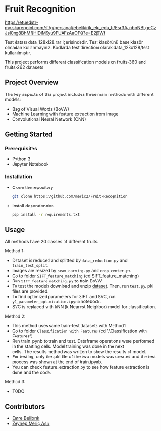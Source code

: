 # Fruit Recognition

https://etuedutr-my.sharepoint.com/:f:/g/personal/ebelikirik_etu_edu_tr/Esr3AJnbnNBLgeCzJsl0ng8BhMNHlDiM9yu9FUAFzAaOFQ?e=E2j9Wf

Test datası data_128x128.rar içerisindedir. Test klasörünü base klasör olmadan kullanmayınız. Kodlarda test directionı olarak
data_128x128/test kullanılmıştır.

This project performs different classification models on fruits-360 and fruits-262 datasets

## Project Overview

The key aspects of this project includes three main methods with different models:

- Bag of Visual Words (BoVW)  
- Machine Learning with feature extraction from image
- Convolutional Neural Network (CNN)  

## Getting Started  

### Prerequisites 
- Python 3
- Jupyter Notebook

### Installation

- Clone the repository
  ```bash
  git clone https://github.com/meric2/Fruit-Recognition
  ```

- Install dependencies  
  ```bash
  pip install -r requirements.txt
  ```  

## Usage

All methods have 20 classes of different fruits. 

Method 1:  

- Dataset is reduced and splitted by `data_reduction.py` and `train_test_split`.  
- Images are resized by `seam_carving.py` and `crop_center.py`.  
- Go to folder `SIFT_feature_matching` (cd SIFT_feature_matching)  
- Run `SIFT_feature_matching.py` to train BoVW.
- To test the models download and unzip [dataset](https://drive.google.com/file/d/1GuJqBZI2sCCiHzqjdmOI7IO7TdgeKRF-/view?usp=sharing). Then, run `test.py`. pkl files are provided.  
- To find optimized parameters for SIFT and SVC, run `y1_parameter_optimization.ipynb` notebook.  
- SVC is replaced with kNN (k Nearest Neighbor) model for classification.  

Method 2:  

- This method uses same train-test datasets with Method1
- Go to folder `Classification with Features` (cd '.\Classification with Features\')
- Run train.ipynb to train and test. Dataframe operations were performed in the starting cells. Model training was done in the next   
  cells. The results method was written to show the results of model.
- For testing, only the .pkl file of the two models was created and the test process was shown at the end of train.ipynb.
- You can check feature_extraction.py to see how feature extraction is done and the code.

Method 3:  

- TODO

## Contributors

- [Emre Belikırık](https://github.com/emre-bl)
- [Zeynep Meriç Aşık](https://github.com/meric2)

